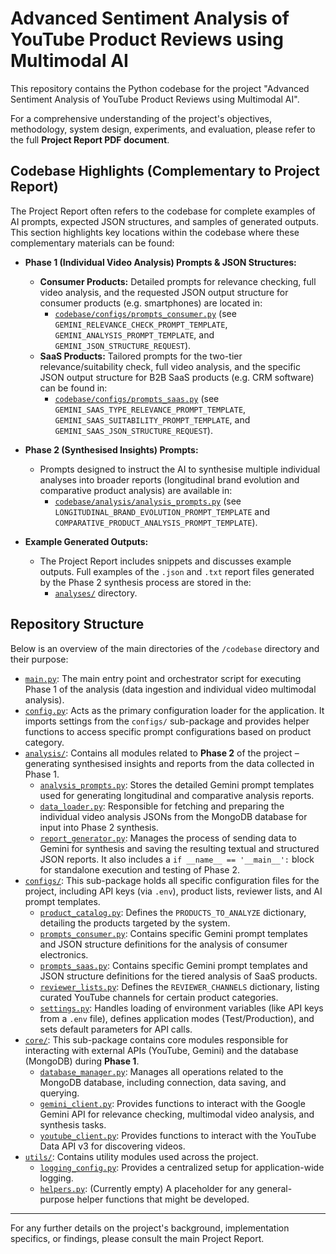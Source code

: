 # Advanced Sentiment Analysis of YouTube Product Reviews using Multimodal AI

This repository contains the Python codebase for the project "Advanced Sentiment Analysis of YouTube Product Reviews using Multimodal AI".

For a comprehensive understanding of the project's objectives, methodology, system design, experiments, and evaluation, please refer to the full **Project Report PDF document**.

## Codebase Highlights (Complementary to Project Report)

The Project Report often refers to the codebase for complete examples of AI prompts, expected JSON structures, and samples of generated outputs. This section highlights key locations within the codebase where these complementary materials can be found:

*   **Phase 1 (Individual Video Analysis) Prompts & JSON Structures:**
    *   **Consumer Products:** Detailed prompts for relevance checking, full video analysis, and the requested JSON output structure for consumer products (e.g. smartphones) are located in:
        *   [`codebase/configs/prompts_consumer.py`](./codebase/configs/prompts_consumer.py) (see `GEMINI_RELEVANCE_CHECK_PROMPT_TEMPLATE`, `GEMINI_ANALYSIS_PROMPT_TEMPLATE`, and `GEMINI_JSON_STRUCTURE_REQUEST`).
    *   **SaaS Products:** Tailored prompts for the two-tier relevance/suitability check, full video analysis, and the specific JSON output structure for B2B SaaS products (e.g. CRM software) can be found in:
        *   [`codebase/configs/prompts_saas.py`](./codebase/configs/prompts_saas.py) (see `GEMINI_SAAS_TYPE_RELEVANCE_PROMPT_TEMPLATE`, `GEMINI_SAAS_SUITABILITY_PROMPT_TEMPLATE`, and `GEMINI_SAAS_JSON_STRUCTURE_REQUEST`).

*   **Phase 2 (Synthesised Insights) Prompts:**
    *   Prompts designed to instruct the AI to synthesise multiple individual analyses into broader reports (longitudinal brand evolution and comparative product analysis) are available in:
        *   [`codebase/analysis/analysis_prompts.py`](./codebase/analysis/analysis_prompts.py) (see `LONGITUDINAL_BRAND_EVOLUTION_PROMPT_TEMPLATE` and `COMPARATIVE_PRODUCT_ANALYSIS_PROMPT_TEMPLATE`).

*   **Example Generated Outputs:**
    *   The Project Report includes snippets and discusses example outputs. Full examples of the `.json` and `.txt` report files generated by the Phase 2 synthesis process are stored in the:
        *   [`analyses/`](./analyses/) directory.

## Repository Structure

Below is an overview of the main directories of the `/codebase` directory and their purpose:

*   [`main.py`](./codebase/main.py): The main entry point and orchestrator script for executing Phase 1 of the analysis (data ingestion and individual video multimodal analysis).
*   [`config.py`](./codebase/config.py): Acts as the primary configuration loader for the application. It imports settings from the `configs/` sub-package and provides helper functions to access specific prompt configurations based on product category.
*   [`analysis/`](./codebase/analysis/): Contains all modules related to **Phase 2** of the project – generating synthesised insights and reports from the data collected in Phase 1.
    *   [`analysis_prompts.py`](./codebase/analysis/analysis_prompts.py): Stores the detailed Gemini prompt templates used for generating longitudinal and comparative analysis reports.
    *   [`data_loader.py`](./codebase/analysis/data_loader.py): Responsible for fetching and preparing the individual video analysis JSONs from the MongoDB database for input into Phase 2 synthesis.
    *   [`report_generator.py`](./codebase/analysis/report_generator.py): Manages the process of sending data to Gemini for synthesis and saving the resulting textual and structured JSON reports. It also includes a `if __name__ == '__main__':` block for standalone execution and testing of Phase 2.
*   [`configs/`](./configs/): This sub-package holds all specific configuration files for the project, including API keys (via `.env`), product lists, reviewer lists, and AI prompt templates.
    *   [`product_catalog.py`](./codebase/configs/product_catalog.py): Defines the `PRODUCTS_TO_ANALYZE` dictionary, detailing the products targeted by the system.
    *   [`prompts_consumer.py`](./codebase/configs/prompts_consumer.py): Contains specific Gemini prompt templates and JSON structure definitions for the analysis of consumer electronics.
    *   [`prompts_saas.py`](./codebase/configs/prompts_saas.py): Contains specific Gemini prompt templates and JSON structure definitions for the tiered analysis of SaaS products.
    *   [`reviewer_lists.py`](./codebase/configs/reviewer_lists.py): Defines the `REVIEWER_CHANNELS` dictionary, listing curated YouTube channels for certain product categories.
    *   [`settings.py`](./codebase/configs/settings.py): Handles loading of environment variables (like API keys from a `.env` file), defines application modes (Test/Production), and sets default parameters for API calls.
*   [`core/`](./codebase/core/): This sub-package contains core modules responsible for interacting with external APIs (YouTube, Gemini) and the database (MongoDB) during **Phase 1**.
    *   [`database_manager.py`](./codebase/core/database_manager.py): Manages all operations related to the MongoDB database, including connection, data saving, and querying.
    *   [`gemini_client.py`](./codebase/core/gemini_client.py): Provides functions to interact with the Google Gemini API for relevance checking, multimodal video analysis, and synthesis tasks.
    *   [`youtube_client.py`](./codebase/core/youtube_client.py): Provides functions to interact with the YouTube Data API v3 for discovering videos.
*   [`utils/`](./codebase/utils/): Contains utility modules used across the project.
    *   [`logging_config.py`](./codebase/utils/logging_config.py): Provides a centralized setup for application-wide logging.
    *   [`helpers.py`](./codebase/utils/helpers.py): (Currently empty) A placeholder for any general-purpose helper functions that might be developed.

---

For any further details on the project's background, implementation specifics, or findings, please consult the main Project Report.
